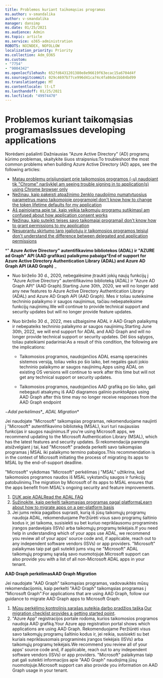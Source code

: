 ```yaml
---
title: Problemos kuriant taikomąsias programas
ms.author: v-smandalika
author: v-smandalika
manager: dansimp
ms.date: 01/25/2021
ms.audience: Admin
ms.topic: article
ms.service: o365-administration
ROBOTS: NOINDEX, NOFOLLOW
localization_priority: Priority
ms.collection: Adm_O365
ms.custom:
- "7754"
- "9004342"
ms.openlocfilehash: 652fd6431201380e8e96619f63ecac15a6704d4f
ms.sourcegitcommit: 029c4697b77ce996d41ca74c4fa86de1bb84bd99
ms.translationtype: MT
ms.contentlocale: lt-LT
ms.lasthandoff: 01/25/2021
ms.locfileid: "49974470"
---
```

# <a name="issues-developing-applications"></a><span data-ttu-id="450fe-102">Problemos kuriant taikomąsias programas</span><span class="sxs-lookup"><span data-stu-id="450fe-102">Issues developing applications</span></span>

<span data-ttu-id="450fe-103">Norėdami pašalinti Dažniausias "Azure Active Directory" (AD) programų kūrimo problemas, skaitykite šiuos straipsnius:</span><span class="sxs-lookup"><span data-stu-id="450fe-103">To troubleshoot the most common problems when building Azure Active Directory (AD) apps, see the following articles:</span></span>

- [<span data-ttu-id="450fe-104">Matau problemų prisijungiant prie taikomosios programos (-ų) naudojant tik "Chrome" naršyklę</span><span class="sxs-lookup"><span data-stu-id="450fe-104">I am seeing trouble signing in to application(s) using Chrome browser only</span></span>](https://docs.microsoft.com/office365/troubleshoot/miscellaneous/chrome-behavior-affects-applications) 
- [<span data-ttu-id="450fe-105">Nežinau, kaip pakeisti atpažinimo ženklo naudojimo numatytuosius parametrus mano taikomojoje programoje</span><span class="sxs-lookup"><span data-stu-id="450fe-105">I don't know how to change the token lifetime defaults for my application</span></span>](https://docs.microsoft.com/azure/active-directory/develop/registration-config-change-token-lifetime-how-to) 
- [<span data-ttu-id="450fe-106">Aš painiojama apie tai, kaip veikia taikomųjų programų sutikimas</span><span class="sxs-lookup"><span data-stu-id="450fe-106">I am confused about how application consent works</span></span>](https://docs.microsoft.com/azure/active-directory/application-dev-consent-framework) 
- [<span data-ttu-id="450fe-107">Nežinau, kaip suteikti teises savo taikomajai programai</span><span class="sxs-lookup"><span data-stu-id="450fe-107">I don't know how to grant permissions to my application</span></span>](https://docs.microsoft.com/azure/active-directory/manage-apps/configure-user-consent) 
- [<span data-ttu-id="450fe-108">Nesuprantu skirtumo tarp įgaliotųjų ir taikomosios programos teisių</span><span class="sxs-lookup"><span data-stu-id="450fe-108">I don't understand the difference between delegated and application permissions</span></span>](https://docs.microsoft.com/azure/active-directory/develop/delegated-and-app-perms)

<span data-ttu-id="450fe-109">\*" **Azure Active Directory" autentifikavimo bibliotekos (ADAL) ir "AZURE ad Graph" API (AAD grafikas) palaikymo pabaiga**</span><span class="sxs-lookup"><span data-stu-id="450fe-109">\***End of support for Azure Active Directory Authentication Library (ADAL) and Azure AD Graph API (AAD Graph)** _</span></span>

- <span data-ttu-id="450fe-110">Nuo birželio 30 d., 2020, nebegalėsime įtraukti jokių naujų funkcijų į "Azure Active Directory" autentifikavimo biblioteką (ADAL) ir "Azure AD Graph API" (AAD Graph).</span><span class="sxs-lookup"><span data-stu-id="450fe-110">Starting June 30th, 2020, we will no longer add any new features to Azure Active Directory Authentication Library (ADAL) and Azure AD Graph API (AAD Graph).</span></span> <span data-ttu-id="450fe-111">Mes ir toliau suteiksime techninio palaikymo ir saugos naujinimus, tačiau nebepateiksime funkcijų naujinimų.</span><span class="sxs-lookup"><span data-stu-id="450fe-111">We will continue to provide technical support and security updates but will no longer provide feature updates.</span></span>

- <span data-ttu-id="450fe-112">Nuo birželio 30 d., 2022, mes užbaigsime ADAL ir AAD Graph palaikymą ir nebepateiks techninio palaikymo ar saugos naujinimų.</span><span class="sxs-lookup"><span data-stu-id="450fe-112">Starting June 30th, 2022, we will end support for ADAL and AAD Graph and will no longer provide technical support or security updates.</span></span> <span data-ttu-id="450fe-113">Dėl šios sąlygos, toliau pateikiami padariniai:</span><span class="sxs-lookup"><span data-stu-id="450fe-113">As a result of this condition, the following are the implications:</span></span>

    - <span data-ttu-id="450fe-114">Taikomosios programos, naudojančios ADAL esamą operacinės sistemos versiją, toliau veiks po šio laiko, bet negalės gauti jokio techninio palaikymo ar saugos naujinimų.</span><span class="sxs-lookup"><span data-stu-id="450fe-114">Apps using ADAL on existing OS versions will continue to work after this time but will not get any technical support or security updates.</span></span>

    - <span data-ttu-id="450fe-115">Taikomosios programos, naudojančios AAD grafiką po šio laiko, gali nebegauti atsakymų iš AAD diagramos galinio punkto</span><span class="sxs-lookup"><span data-stu-id="450fe-115">Apps using AAD Graph after this time may no longer receive responses from the AAD Graph endpoint</span></span>

<span data-ttu-id="450fe-116">−*Adal perkėlimas*\*</span><span class="sxs-lookup"><span data-stu-id="450fe-116">_ *ADAL Migration*\*</span></span>

<span data-ttu-id="450fe-117">Jei naudojate "Microsoft" taikomąsias programas, rekomenduojame naujinti į "Microsoft" autentifikavimo biblioteką (MSAL), kuri turi naujausias funkcijas ir saugos naujinimus.</span><span class="sxs-lookup"><span data-stu-id="450fe-117">If you're using Microsoft apps, we recommend updating to the Microsoft Authentication Library (MSAL), which has the latest features and security updates.</span></span> <span data-ttu-id="450fe-118">Ši rekomendacija parengta atsižvelgiant į tai, kad "Microsoft" pradeda perkelti savo taikomąsias programas į MSAL iki palaikymo termino pabaigos.</span><span class="sxs-lookup"><span data-stu-id="450fe-118">This recommendation is in the context of Microsoft initiating the process of migrating its apps to MSAL by the end-of-support deadline.</span></span> 

<span data-ttu-id="450fe-119">"Microsoft" vykdomas "Microsoft" perkėlimas į "MSAL" užtikrina, kad taikomosios programos naudos iš MSAL vykstančių saugos ir funkcijų patobulinimų.</span><span class="sxs-lookup"><span data-stu-id="450fe-119">The migration by Microsoft of its apps to MSAL ensures that the apps benefit from MSAL's ongoing security and feature improvements.</span></span>

1. [<span data-ttu-id="450fe-120">DUK apie ADAL</span><span class="sxs-lookup"><span data-stu-id="450fe-120">Read the ADAL FAQ</span></span>](https://docs.microsoft.com/azure/active-directory/develop/msal-migration#frequently-asked-questions-faq) 
2. [<span data-ttu-id="450fe-121">Sužinokite, kaip perkelti taikomąsias programas pagal platformą</span><span class="sxs-lookup"><span data-stu-id="450fe-121">Learn about how to migrate apps on a per-platform basis</span></span>](https://docs.microsoft.com/azure/active-directory/develop/msal-migration#frequently-asked-questions-faq) 
3. <span data-ttu-id="450fe-122">Jei jums reikia pagalbos suprasti, kurią iš jūsų taikomųjų programų naudoja ADAL, rekomenduojame Peržiūrėti visus savo programų šaltinio kodus ir, jei taikoma, susisiekti su bet kuriuo nepriklausomu programinės įrangos pardavėjais (ISVs) arba taikomųjų programų teikėjais.</span><span class="sxs-lookup"><span data-stu-id="450fe-122">If you need help in understanding which of your apps use ADAL, we recommend you review all of your apps' source code and, if applicable, reach out to any independent software vendors (ISVs) or app providers.</span></span> <span data-ttu-id="450fe-123">"Microsoft" palaikymas taip pat gali suteikti jums visų ne "Microsoft" ADAL taikomųjų programų sąrašą savo nuomotojuje.</span><span class="sxs-lookup"><span data-stu-id="450fe-123">Microsoft support can also provide you with a list of all non-Microsoft ADAL apps in your tenant.</span></span>

<span data-ttu-id="450fe-124">**AAD Graph perkėlimas**</span><span class="sxs-lookup"><span data-stu-id="450fe-124">**AAD Graph Migration**</span></span>

<span data-ttu-id="450fe-125">Jei naudojate "AAD Graph" taikomąsias programas, vadovaukitės mūsų rekomendacijomis, kaip perkelti "AAD Graph" taikomąsias programas į "Microsoft Graph":</span><span class="sxs-lookup"><span data-stu-id="450fe-125">For applications that are using AAD Graph, follow our guidance to migrate AAD Graph apps to Microsoft Graph:</span></span>

1. <span data-ttu-id="450fe-126">[Mūsų perkėlimo kontrolinis sąrašas suteikia darbo pradžios tašką](https://docs.microsoft.com/graph/migrate-azure-ad-graph-planning-checklist).</span><span class="sxs-lookup"><span data-stu-id="450fe-126">[Our migration checklist provides a getting started point](https://docs.microsoft.com/graph/migrate-azure-ad-graph-planning-checklist).</span></span> 
2. <span data-ttu-id="450fe-127">"Azure App" registracijos portale rodoma, kurios taikomosios programos naudoja AAD grafiką.</span><span class="sxs-lookup"><span data-stu-id="450fe-127">Your Azure app registration portal shows which applications are using AAD Graph.</span></span> <span data-ttu-id="450fe-128">Rekomenduojame Peržiūrėti visus savo taikomųjų programų šaltinio kodus ir, jei reikia, susisiekti su bet kuriais nepriklausomais programinės įrangos tiekėjais (ISVs) arba taikomųjų programų teikėjais.</span><span class="sxs-lookup"><span data-stu-id="450fe-128">We recommend you review all of your apps' source code and, if applicable, reach out to any independent software vendors (ISVs) or app providers.</span></span> <span data-ttu-id="450fe-129">"Microsoft" palaikymas taip pat gali suteikti informacijos apie "AAD Graph" naudojimą jūsų nuomotojuje.</span><span class="sxs-lookup"><span data-stu-id="450fe-129">Microsoft support can also provide you information on AAD Graph usage in your tenant.</span></span>







